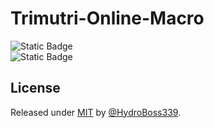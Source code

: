 # Trimutri-Online-Macro
![Static Badge](https://img.shields.io/badge/Made_With-Love_%E2%9D%A4%EF%B8%8F-orange?style=for-the-badge&labelColor=%239960fc&color=%237a33f5)\
![Static Badge](https://img.shields.io/badge/Made_With-Python_🐍-blue?style=for-the-badge&labelColor=%23608ffc&color=%23326efa)



<div align="center">





</div>


## License

Released under [MIT](/LICENSE) by [@HydroBoss339](https://github.com/HydroBoss339).
